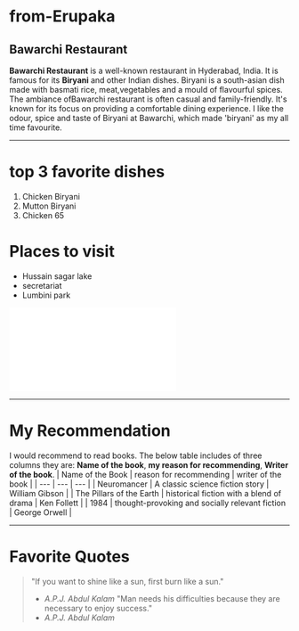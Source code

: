 # from-Erupaka
## Bawarchi Restaurant
**Bawarchi Restaurant** is a well-known restaurant in Hyderabad, India. It is famous for its **Biryani** and other Indian dishes. Biryani is a south-asian dish made with basmati rice, meat,vegetables and a mould of flavourful spices. The ambiance ofBawarchi restaurant is often casual and family-friendly. It's known for its focus on providing a comfortable dining experience. I like the odour, spice and taste of Biryani at Bawarchi, which made 'biryani' as my all time favourite.

---
# top 3 favorite dishes
1. Chicken Biryani
2. Mutton Biryani
3. Chicken 65

# Places to visit
* Hussain sagar lake
* secretariat
* Lumbini park

![Mymedia link](Mymedia.md)

---
# My Recommendation
I would recommend to read books. The below table includes of three columns they are: **Name of the book**, **my reason for recommending**, **Writer of the book**.
| Name of the Book | reason for recommending | writer of the book |
| --- | --- | --- |
| Neuromancer | A classic science fiction story | William Gibson |
| The Pillars of the Earth | historical fiction with a blend of drama | Ken Follett |
| 1984 | thought-provoking and socially relevant fiction | George Orwell |

---
# Favorite Quotes
> "If you want to shine like a sun, first burn like a sun."
> - *A.P.J. Abdul Kalam*
> "Man needs his difficulties because they are necessary to enjoy success."
> - *A.P.J. Abdul Kalam*